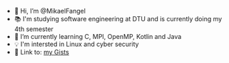 - 👋 Hi, I’m @MikaelFangel
- 📚 I'm studying software engineering at DTU and is currently doing my 4th semester
- 🌱 I’m currently learning C, MPI, OpenMP, Kotlin and Java
- 💡 I'm intersted in Linux and cyber security
- 📖 Link to: [my Gists](https://gist.github.com/MikaelFangel)
